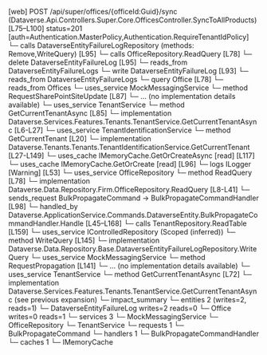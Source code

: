 [web] POST /api/super/offices/{officeId:Guid}/sync  (Dataverse.Api.Controllers.Super.Core.OfficesController.SyncToAllProducts)  [L75–L100] status=201 [auth=Authentication.MasterPolicy,Authentication.RequireTenantIdPolicy]
  └─ calls DataverseEntityFailureLogRepository (methods: Remove,WriteQuery) [L95]
  └─ calls OfficeRepository.ReadQuery [L78]
  └─ delete DataverseEntityFailureLog [L95]
    └─ reads_from DataverseEntityFailureLogs
  └─ write DataverseEntityFailureLog [L93]
    └─ reads_from DataverseEntityFailureLogs
  └─ query Office [L78]
    └─ reads_from Offices
  └─ uses_service MockMessagingService
    └─ method RequestSharePointSiteUpdate [L87]
      └─ ... (no implementation details available)
  └─ uses_service TenantService
    └─ method GetCurrentTenantAsync [L85]
      └─ implementation Dataverse.Services.Features.Tenants.TenantService.GetCurrentTenantAsync [L6-L27]
        └─ uses_service TenantIdentificationService
          └─ method GetCurrentTenant [L20]
            └─ implementation Dataverse.Tenants.Tenants.TenantIdentificationService.GetCurrentTenant [L27-L149]
              └─ uses_cache IMemoryCache.GetOrCreateAsync [read] [L117]
              └─ uses_cache IMemoryCache.GetOrCreate [read] [L96]
              └─ logs ILogger<ITenantIdentificationService> [Warning] [L53]
  └─ uses_service OfficeRepository
    └─ method ReadQuery [L78]
      └─ implementation Dataverse.Data.Repository.Firm.OfficeRepository.ReadQuery [L8-L41]
  └─ sends_request BulkPropagateCommand -> BulkPropagateCommandHandler [L98]
    └─ handled_by Dataverse.ApplicationService.Commands.DataverseEntity.BulkPropagateCommandHandler.Handle [L45–L168]
      └─ calls TenantRepository.ReadTable [L159]
      └─ uses_service IControlledRepository<DataverseEntityFailureLog> (Scoped (inferred))
        └─ method WriteQuery [L145]
          └─ implementation Dataverse.Data.Repository.Base.DataverseEntityFailureLogRepository.WriteQuery
      └─ uses_service MockMessagingService
        └─ method RequestPropagation [L141]
          └─ ... (no implementation details available)
      └─ uses_service TenantService
        └─ method GetCurrentTenantAsync [L72]
          └─ implementation Dataverse.Services.Features.Tenants.TenantService.GetCurrentTenantAsync (see previous expansion)
  └─ impact_summary
    └─ entities 2 (writes=2, reads=1)
      └─ DataverseEntityFailureLog writes=2 reads=0
      └─ Office writes=0 reads=1
    └─ services 3
      └─ MockMessagingService
      └─ OfficeRepository
      └─ TenantService
    └─ requests 1
      └─ BulkPropagateCommand
    └─ handlers 1
      └─ BulkPropagateCommandHandler
    └─ caches 1
      └─ IMemoryCache

